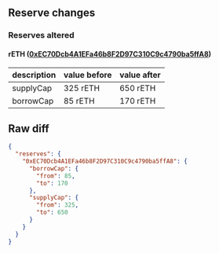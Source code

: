 ## Reserve changes

### Reserves altered

#### rETH ([0xEC70Dcb4A1EFa46b8F2D97C310C9c4790ba5ffA8](https://arbiscan.io/address/0xEC70Dcb4A1EFa46b8F2D97C310C9c4790ba5ffA8))

| description | value before | value after |
| --- | --- | --- |
| supplyCap | 325 rETH | 650 rETH |
| borrowCap | 85 rETH | 170 rETH |


## Raw diff

```json
{
  "reserves": {
    "0xEC70Dcb4A1EFa46b8F2D97C310C9c4790ba5ffA8": {
      "borrowCap": {
        "from": 85,
        "to": 170
      },
      "supplyCap": {
        "from": 325,
        "to": 650
      }
    }
  }
}
```